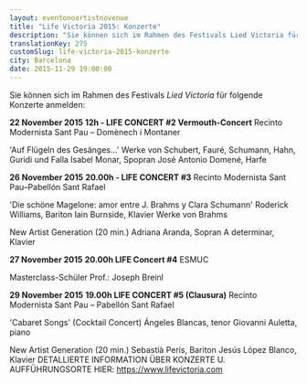```yaml
---
layout: eventonoartistnovenue
title: "Life Victoria 2015: Konzerte"
description: "Sie können sich im Rahmen des Festivals Lied Victoria für folgende Konzerte anmelden ..."
translationKey: 275
customSlug: life-victoria-2015-konzerte
city: Barcelona
date: 2015-11-29 19:00:00
---
```


Sie können sich im Rahmen des Festivals <em>Lied Victoria </em>für folgende Konzerte anmelden:

<strong>22 November 2015</strong> <strong>12h - LIFE CONCERT #2 Vermouth-Concert</strong> Recinto Modernista Sant Pau – Domènech i Montaner

'Auf Flügeln des Gesänges...' Werke von Schubert, Fauré, Schumann, Hahn, Guridi und Falla Isabel Monar, Spopran José Antonio Domené, Harfe

<strong>26 November 2015</strong> <strong>20.00h - LIFE CONCERT #3</strong> Recinto Modernista Sant Pau–Pabellón Sant Rafael

'Die schöne Magelone: amor entre J. Brahms y Clara Schumann' Roderick Williams, Bariton Iain Burnside, Klavier Werke von Brahms

New Artist Generation (20 min.) Adriana Aranda, Sopran A determinar, Klavier

<strong>27 November 2015</strong> <strong>20.00h LIFE Concert #4</strong> ESMUC

Masterclass-Schüler Prof.: Joseph Breinl

<strong>29 November 2015</strong> <strong>19.00h LIFE CONCERT #5 (Clausura)</strong> Recinto Modernista Sant Pau – Pabellón Sant Rafael

'Cabaret Songs' (Cocktail Concert) Ángeles Blancas, tenor Giovanni Auletta, piano

New Artist Generation (20 min.) Sebastià Peris, Bariton Jesús López Blanco, Klavier DETALLIERTE INFORMATION ÜBER KONZERTE U. AUFFÜHRUNGSORTE HIER: <a href="https://www.lifevictoria.com">https://www.lifevictoria.com</a>
